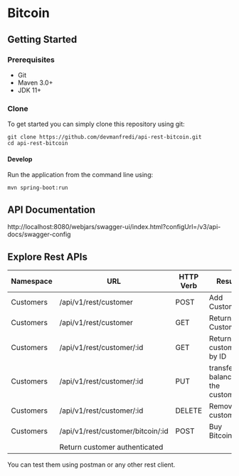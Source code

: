 # Bitcoin

## Getting Started

### Prerequisites
- Git
- Maven 3.0+
- JDK 11+

### Clone

To get started you can simply clone this repository using git:
```
git clone https://github.com/devmanfredi/api-rest-bitcoin.git
cd api-rest-bitcoin
```

#### Develop

Run the application from the command line using:
```
mvn spring-boot:run
```

## API Documentation

http://localhost:8080/webjars/swagger-ui/index.html?configUrl=/v3/api-docs/swagger-config

## Explore Rest APIs

Namespace     |   URL                        | HTTP Verb        | Result 
--------------|----------------------------- | ---------------- | -------------------------
Customers     | /api/v1/rest/customer        | POST             | Add Customer
Customers     | /api/v1/rest/customer        | GET              | Return all Customers
Customers     | /api/v1/rest/customer/:id    | GET              | Return customer by ID
Customers     | /api/v1/rest/customer/:id    | PUT              | transfers balance to the customer
Customers     | /api/v1/rest/customer/:id    | DELETE           | Remove customer
Customers     | /api/v1/rest/customer/bitcoin/:id     | POST    | Buy Bitcoin
              | Return customer authenticated

You can test them using postman or any other rest client.

